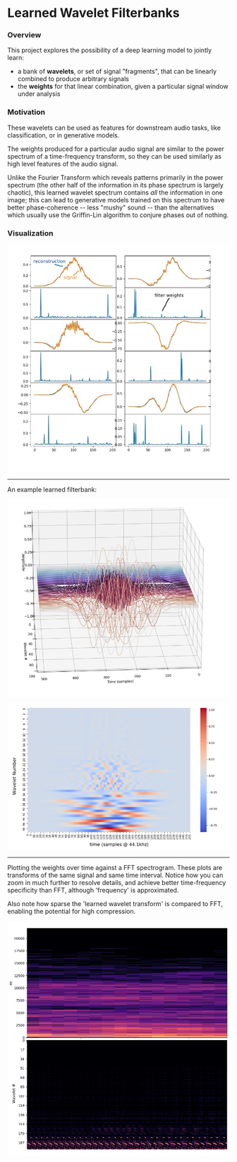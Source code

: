 Learned Wavelet Filterbanks
=== 

### Overview

This project explores the possibility of a deep learning model to jointly learn:
  - a bank of **wavelets**, or set of signal "fragments", that can be linearly combined to produce arbitrary signals   
  - the **weights** for that linear combination, given a particular signal window under analysis

    
### Motivation
  
These wavelets can be used as features for downstream audio tasks, like classification, or in generative models.
  
The weights produced for a particular audio signal are similar to the power spectrum of a time-frequency transform, 
so they can be used similarly as high level features of the audio signal. 

Unlike the Fourier Transform which reveals 
patterns primarily in the power spectrum (the other half of the information in its phase spectrum is largely chaotic), 
this learned wavelet spectrum contains *all* the information in one image; this can lead to generative models trained on 
this spectrum to have better phase-coherence -- less "mushy" sound -- than the alternatives which usually use 
the Griffin-Lin algorithm to conjure phases out of nothing. 


### Visualization

![Signal reconstructions](./media/reconstructed4.jpg)

---

An example learned filterbank:

![Spectrogram](./media/wavelet7.jpg)

![](./media/w5.png)

--- 

Plotting the weights over time against a FFT spectrogram. These plots are transforms of the same signal and same time interval. 
Notice how you can zoom in much further to resolve details, and achieve better time-frequency specificity than FFT, although 'frequency' is approximated.

Also note how sparse the 'learned wavelet transform' is compared to FFT, enabling the potential for high compression.  

![](./media/spectrogram6.jpg)

## 